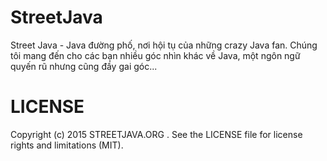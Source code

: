 # StreetJava
Street Java - Java đường phố, nơi hội tụ của những crazy Java fan. Chúng tôi mang đến cho các bạn nhiều góc nhìn khác về Java, một ngôn ngữ quyến rũ nhưng cũng đầy gai góc...

# LICENSE
Copyright (c) 2015 STREETJAVA.ORG . See the LICENSE file for license rights and limitations (MIT).
